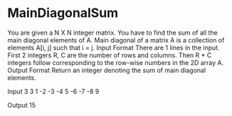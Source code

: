 # MainDiagonalSum
You are given a N X N integer matrix. You have to find the sum of all the main diagonal elements of A.
Main diagonal of a matrix A is a collection of elements A[i, j] such that i = j.
Input Format
There are 1 lines in the input. First 2 integers R, C are the number of rows and columns. Then R * C integers follow corresponding to the row-wise numbers in the 2D array A.
Output Format
Return an integer denoting the sum of main diagonal elements.

Input
3 3 1 -2 -3 -4 5 -6 -7 -8 9

Output
15
